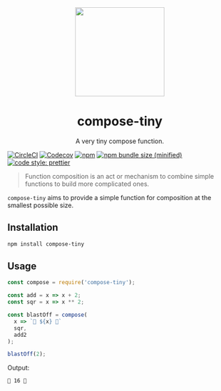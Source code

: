 <div align="center">
  <img width="200" height="200"
    src="https://emojipedia-us.s3.dualstack.us-west-1.amazonaws.com/thumbs/240/apple/129/musical-score_1f3bc.png">
  <h1>compose-tiny</h1>
  <p>A very tiny compose function.</p>
</div>

[![CircleCI](https://img.shields.io/circleci/project/github/hipstersmoothie/compose-tiny/master.svg?style=for-the-badge)](https://circleci.com/gh/hipstersmoothie/compose-tiny/tree/master) [![Codecov](https://img.shields.io/codecov/c/github/hipstersmoothie/compose-tiny.svg?style=for-the-badge)](https://codecov.io/gh/hipstersmoothie/compose-tiny) [![npm](https://img.shields.io/npm/v/compose-tiny.svg?style=for-the-badge)](https://www.npmjs.com/package/compose-tiny) [![npm bundle size (minified)](https://img.shields.io/bundlephobia/min/compose-tiny.svg?style=for-the-badge)](https://www.npmjs.com/package/compose-tiny) [![code style: prettier](https://img.shields.io/badge/code_style-prettier-ff69b4.svg?style=for-the-badge)](https://github.com/prettier/prettier)

> Function composition is an act or mechanism to combine simple functions to build more complicated ones.

`compose-tiny` aims to provide a simple function for composition at the smallest possible size.

## Installation

```sh
npm install compose-tiny
```

## Usage

```js
const compose = require('compose-tiny');

const add = x => x + 2;
const sqr = x => x ** 2;

const blastOff = compose(
  x => `🚀 ${x} 🚀`
  sqr,
  add2
);

blastOff(2);
```

Output:

```sh
🚀 16 🚀
```
